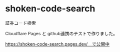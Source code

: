 # shoken-code-search
証券コード検索

Cloudflare Pages と github連携のテストで作りました。

https://shoken-code-search.pages.dev/　で公開中



